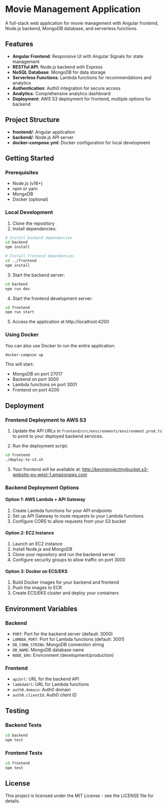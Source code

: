 # Movie Management Application

A full-stack web application for movie management with Angular frontend, Node.js backend, MongoDB database, and serverless functions.

## Features

- **Angular Frontend**: Responsive UI with Angular Signals for state management
- **RESTful API**: Node.js backend with Express
- **NoSQL Database**: MongoDB for data storage
- **Serverless Functions**: Lambda functions for recommendations and analytics
- **Authentication**: Auth0 integration for secure access
- **Analytics**: Comprehensive analytics dashboard
- **Deployment**: AWS S3 deployment for frontend, multiple options for backend

## Project Structure

- **frontend/**: Angular application
- **backend/**: Node.js API server
- **docker-compose.yml**: Docker configuration for local development

## Getting Started

### Prerequisites

- Node.js (v16+)
- npm or yarn
- MongoDB
- Docker (optional)

### Local Development

1. Clone the repository
2. Install dependencies:

```bash
# Install backend dependencies
cd backend
npm install

# Install frontend dependencies
cd ../frontend
npm install
```

3. Start the backend server:

```bash
cd backend
npm run dev
```

4. Start the frontend development server:

```bash
cd frontend
npm run start
```

5. Access the application at http://localhost:4200

### Using Docker

You can also use Docker to run the entire application:

```bash
docker-compose up
```

This will start:
- MongoDB on port 27017
- Backend on port 3000
- Lambda functions on port 3001
- Frontend on port 4200

## Deployment

### Frontend Deployment to AWS S3

1. Update the API URLs in `frontend/src/environments/environment.prod.ts` to point to your deployed backend services.

2. Run the deployment script:

```bash
cd frontend
./deploy-to-s3.sh
```

3. Your frontend will be available at: http://kevinprojectmybucket.s3-website-eu-west-1.amazonaws.com

### Backend Deployment Options

#### Option 1: AWS Lambda + API Gateway

1. Create Lambda functions for your API endpoints
2. Set up API Gateway to route requests to your Lambda functions
3. Configure CORS to allow requests from your S3 bucket

#### Option 2: EC2 Instance

1. Launch an EC2 instance
2. Install Node.js and MongoDB
3. Clone your repository and run the backend server
4. Configure security groups to allow traffic on port 3000

#### Option 3: Docker on ECS/EKS

1. Build Docker images for your backend and frontend
2. Push the images to ECR
3. Create ECS/EKS cluster and deploy your containers

## Environment Variables

### Backend

- `PORT`: Port for the backend server (default: 3000)
- `LAMBDA_PORT`: Port for Lambda functions (default: 3001)
- `DB_CONN_STRING`: MongoDB connection string
- `DB_NAME`: MongoDB database name
- `NODE_ENV`: Environment (development/production)

### Frontend

- `apiUrl`: URL for the backend API
- `lambdaUrl`: URL for Lambda functions
- `auth0.domain`: Auth0 domain
- `auth0.clientId`: Auth0 client ID

## Testing

### Backend Tests

```bash
cd backend
npm test
```

### Frontend Tests

```bash
cd frontend
npm test
```

## License

This project is licensed under the MIT License - see the LICENSE file for details.
